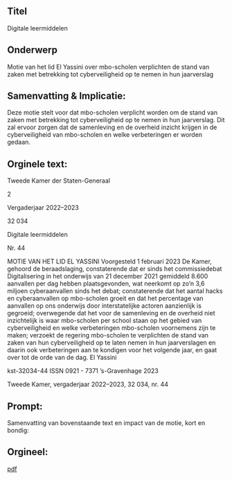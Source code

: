 ## Titel
Digitale leermiddelen
## Onderwerp
Motie van het lid El Yassini over mbo-scholen verplichten de stand van zaken met betrekking tot cyberveiligheid op te nemen in hun jaarverslag
## Samenvatting & Implicatie:

Deze motie stelt voor dat mbo-scholen verplicht worden om de stand van zaken met betrekking tot cyberveiligheid op te nemen in hun jaarverslag. Dit zal ervoor zorgen dat de samenleving en de overheid inzicht krijgen in de cyberveiligheid van mbo-scholen en welke verbeteringen er worden gedaan.
## Orginele text:


Tweede Kamer der Staten-Generaal

2

Vergaderjaar 2022–2023

32 034

Digitale leermiddelen

Nr. 44

MOTIE VAN HET LID EL YASSINI
Voorgesteld 1 februari 2023
De Kamer,
gehoord de beraadslaging,
constaterende dat er sinds het commissiedebat Digitalisering in het
onderwijs van 21 december 2021 gemiddeld 8.600 aanvallen per dag
hebben plaatsgevonden, wat neerkomt op zo’n 3,6 miljoen cyberaanvallen
sinds het debat;
constaterende dat het aantal hacks en cyberaanvallen op mbo-scholen
groeit en dat het percentage van aanvallen op ons onderwijs door
interstatelijke actoren aanzienlijk is gegroeid;
overwegende dat het voor de samenleving en de overheid niet inzichtelijk
is waar mbo-scholen per school staan op het gebied van cyberveiligheid
en welke verbeteringen mbo-scholen voornemens zijn te maken;
verzoekt de regering mbo-scholen te verplichten de stand van zaken van
hun cyberveiligheid op te laten nemen in hun jaarverslagen en daarin ook
verbeteringen aan te kondigen voor het volgende jaar,
en gaat over tot de orde van de dag.
El Yassini

kst-32034-44
ISSN 0921 - 7371
’s-Gravenhage 2023

Tweede Kamer, vergaderjaar 2022–2023, 32 034, nr. 44


## Prompt:
Samenvatting van bovenstaande text en impact van de motie, kort en bondig:

## Orgineel:
[pdf](https://gegevensmagazijn.tweedekamer.nl/OData/v4/2.0/Document(325018a7-3fa6-4c5c-a322-091688f11c3a)/resource)

